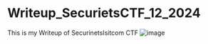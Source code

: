 # Writeup_SecurietsCTF_12_2024
This is my Writeup of SecurinetsIsitcom CTF
![image](https://github.com/user-attachments/assets/d16549fa-4fb3-492e-b01e-735a763834e0)
